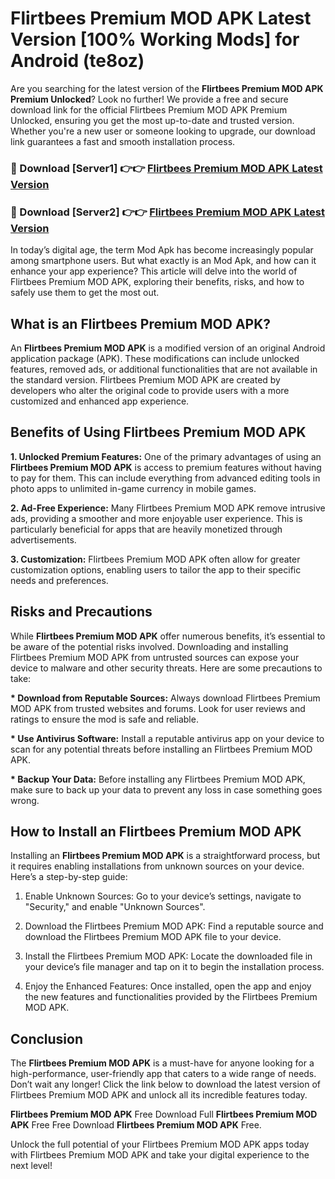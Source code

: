 # Flirtbees Premium MOD APK Latest Version [100% Working Mods] for Android (te8oz)

Are you searching for the latest version of the <strong>Flirtbees Premium MOD APK Premium Unlocked</strong>? Look no further! We provide a free and secure download link for the official Flirtbees Premium MOD APK Premium Unlocked, ensuring you get the most up-to-date and trusted version. Whether you're a new user or someone looking to upgrade, our download link guarantees a fast and smooth installation process.


<h3>🔴 Download [Server1] 👉👉 <a href="https://getmodsapk.pages.dev?q=Flirtbees+Premium+MOD+APK&ref=4R3">Flirtbees Premium MOD APK Latest Version</a></h3>

<h3>🔴 Download [Server2] 👉👉 <a href="https://getmodsapk.pages.dev?q=Flirtbees+Premium+MOD+APK&ref=4R3">Flirtbees Premium MOD APK Latest Version</a></h3>


In today’s digital age, the term Mod Apk has become increasingly popular among smartphone users. But what exactly is an Mod Apk, and how can it enhance your app experience? This article will delve into the world of Flirtbees Premium MOD APK, exploring their benefits, risks, and how to safely use them to get the most out.


<h2>What is an Flirtbees Premium MOD APK?</h2>

An <strong>Flirtbees Premium MOD APK</strong> is a modified version of an original Android application package (APK). These modifications can include unlocked features, removed ads, or additional functionalities that are not available in the standard version. Flirtbees Premium MOD APK are created by developers who alter the original code to provide users with a more customized and enhanced app experience.


<h2>Benefits of Using Flirtbees Premium MOD APK</h2>

<strong> 1. Unlocked Premium Features:</strong> One of the primary advantages of using an <strong>Flirtbees Premium MOD APK</strong> is access to premium features without having to pay for them. This can include everything from advanced editing tools in photo apps to unlimited in-game currency in mobile games.

<strong> 2. Ad-Free Experience:</strong> Many Flirtbees Premium MOD APK remove intrusive ads, providing a smoother and more enjoyable user experience. This is particularly beneficial for apps that are heavily monetized through advertisements.

<strong> 3. Customization:</strong> Flirtbees Premium MOD APK often allow for greater customization options, enabling users to tailor the app to their specific needs and preferences.


<h2>Risks and Precautions</h2>

While <strong>Flirtbees Premium MOD APK</strong> offer numerous benefits, it’s essential to be aware of the potential risks involved. Downloading and installing Flirtbees Premium MOD APK from untrusted sources can expose your device to malware and other security threats. Here are some precautions to take:

<strong> * Download from Reputable Sources:</strong> Always download Flirtbees Premium MOD APK from trusted websites and forums. Look for user reviews and ratings to ensure the mod is safe and reliable.

<strong> * Use Antivirus Software:</strong> Install a reputable antivirus app on your device to scan for any potential threats before installing an Flirtbees Premium MOD APK.

<strong> * Backup Your Data:</strong> Before installing any Flirtbees Premium MOD APK, make sure to back up your data to prevent any loss in case something goes wrong.


<h2>How to Install an Flirtbees Premium MOD APK</h2>

Installing an <strong>Flirtbees Premium MOD APK</strong> is a straightforward process, but it requires enabling installations from unknown sources on your device. Here’s a step-by-step guide:

 1. Enable Unknown Sources: Go to your device’s settings, navigate to "Security," and enable "Unknown Sources".

 2. Download the Flirtbees Premium MOD APK: Find a reputable source and download the Flirtbees Premium MOD APK file to your device.

 3. Install the Flirtbees Premium MOD APK: Locate the downloaded file in your device’s file manager and tap on it to begin the installation process.

 4. Enjoy the Enhanced Features: Once installed, open the app and enjoy the new features and functionalities provided by the Flirtbees Premium MOD APK.


<h2><strong>Conclusion</strong></h2>

The <strong>Flirtbees Premium MOD APK</strong> is a must-have for anyone looking for a high-performance, user-friendly app that caters to a wide range of needs. Don’t wait any longer! Click the link below to download the latest version of Flirtbees Premium MOD APK and unlock all its incredible features today.

<strong>Flirtbees Premium MOD APK</strong> Free Download Full <strong>Flirtbees Premium MOD APK</strong> Free Free Download <strong>Flirtbees Premium MOD APK</strong> Free.

Unlock the full potential of your Flirtbees Premium MOD APK apps today with Flirtbees Premium MOD APK and take your digital experience to the next level!